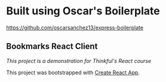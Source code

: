# Built using Oscar's Boilerplate
https://github.com/oscarsanchez13/express-boilerplate

## Bookmarks React Client
_This project is a demonstration for Thinkful's React course_

This project was bootstrapped with [Create React App](https://github.com/facebook/create-react-app).